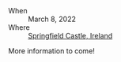 <dl>
<dt>When</dt>
<dd>March 8, 2022</dd>
<dt>Where</dt>
<dd><a href="https://www.springfieldcastle.com">Springfield Castle, Ireland</a></dd>
</dl>

More information to come!